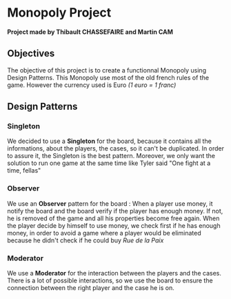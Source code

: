 ﻿# Monopoly Project
 **Project made by Thibault CHASSEFAIRE and Martin CAM**
 ## Objectives
 
The objective of this project is to create a functionnal Monopoly using Design Patterns.
This Monopoly use most of the old french rules of the game. However the currency used is Euro *(1 euro = 1 franc)*

## Design Patterns
### Singleton

We decided to use a **Singleton** for the board, because it contains all the informations, about the players, the cases, so it can't be duplicated. In order to assure it, the Singleton is the best pattern. Moreover, we only want the solution to run one game at the same time like Tyler said "One fight at a time, fellas"

### Observer

We use an **Observer** pattern for the board : When a player use money, it notify the board and the board verify if the player has enough money. If not, he is removed of the game and all his properties become free again.
When the player decide by himself to use money, we check first if he has enough money, in order to avoid a game where a player would be eliminated because he didn't check if he could buy *Rue de la Paix*

### Moderator

We use a **Moderator** for the interaction between the players and the cases. There is a lot of possible interactions, so we use the board to ensure the connection between the right player and the case he is on. 
